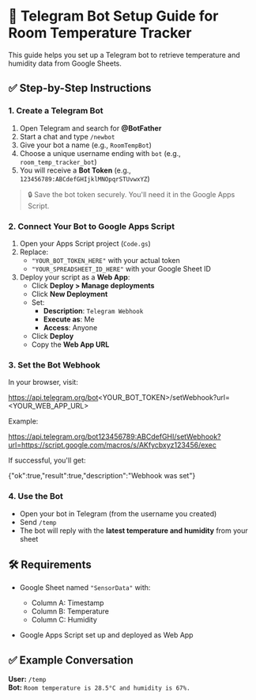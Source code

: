 # 🤖 Telegram Bot Setup Guide for Room Temperature Tracker

This guide helps you set up a Telegram bot to retrieve temperature and humidity data from Google Sheets.



## ✅ Step-by-Step Instructions

### 1. Create a Telegram Bot
1. Open Telegram and search for **@BotFather**
2. Start a chat and type `/newbot`
3. Give your bot a name (e.g., `RoomTempBot`)
4. Choose a unique username ending with `bot` (e.g., `room_temp_tracker_bot`)
5. You will receive a **Bot Token** (e.g., `123456789:ABCdefGHIjklMNOpqrSTUvwxYZ`)

> 🔒 Save the bot token securely. You'll need it in the Google Apps Script.



### 2. Connect Your Bot to Google Apps Script

1. Open your Apps Script project (`Code.gs`)
2. Replace:
   - `"YOUR_BOT_TOKEN_HERE"` with your actual token
   - `"YOUR_SPREADSHEET_ID_HERE"` with your Google Sheet ID
3. Deploy your script as a **Web App**:
   - Click **Deploy > Manage deployments**
   - Click **New Deployment**
   - Set:
     - **Description**: `Telegram Webhook`
     - **Execute as**: Me
     - **Access**: Anyone
   - Click **Deploy**
   - Copy the **Web App URL**



### 3. Set the Bot Webhook

In your browser, visit:


https://api.telegram.org/bot<YOUR_BOT_TOKEN>/setWebhook?url=<YOUR_WEB_APP_URL>


Example:

https://api.telegram.org/bot123456789:ABCdefGHI/setWebhook?url=https://script.google.com/macros/s/AKfycbxyz123456/exec


If successful, you'll get:

{"ok":true,"result":true,"description":"Webhook was set"}



### 4. Use the Bot

- Open your bot in Telegram (from the username you created)
- Send `/temp`
- The bot will reply with the **latest temperature and humidity** from your sheet


## 🛠 Requirements

- Google Sheet named `"SensorData"` with:
  - Column A: Timestamp
  - Column B: Temperature
  - Column C: Humidity

- Google Apps Script set up and deployed as Web App


## ✅ Example Conversation

**User:** `/temp`  
**Bot:** `Room temperature is 28.5°C and humidity is 67%.`

